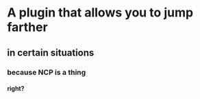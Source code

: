 # A plugin that allows you to jump farther
## in certain situations
### because NCP is a thing
#### right?
